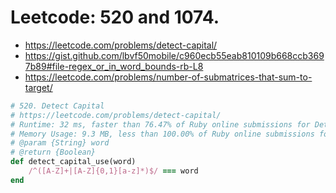 # Leetcode: 520 and 1074.

- https://leetcode.com/problems/detect-capital/
- https://gist.github.com/lbvf50mobile/c960ecb55eab810109b668ccb3697b89#file-regex_or_in_word_bounds-rb-L8
- https://leetcode.com/problems/number-of-submatrices-that-sum-to-target/

```Ruby
# 520. Detect Capital
# https://leetcode.com/problems/detect-capital/
# Runtime: 32 ms, faster than 76.47% of Ruby online submissions for Detect Capital.
# Memory Usage: 9.3 MB, less than 100.00% of Ruby online submissions for Detect Capital.
# @param {String} word
# @return {Boolean}
def detect_capital_use(word)
    /^([A-Z]+|[A-Z]{0,1}[a-z]*)$/ === word
end
```
